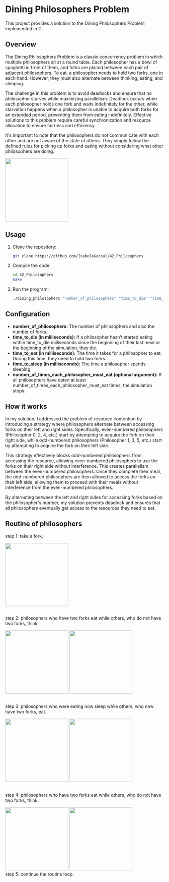 # Dining Philosophers Problem

This project provides a solution to the Dining Philosophers Problem implemented in C.


## Overview

The Dining Philosophers Problem is a classic concurrency problem in which multiple philosophers sit at a round table. Each philosopher has a bowl of spaghetti in front of them, and forks are placed between each pair of adjacent philosophers. To eat, a philosopher needs to hold two forks, one in each hand. However, they must also alternate between thinking, eating, and sleeping.

The challenge in this problem is to avoid deadlocks and ensure that no philosopher starves while maximizing parallelism. Deadlock occurs when each philosopher holds one fork and waits indefinitely for the other, while starvation happens when a philosopher is unable to acquire both forks for an extended period, preventing them from eating indefinitely. Effective solutions to this problem require careful synchronization and resource allocation to ensure fairness and efficiency.

It's important to note that the philosophers do not communicate with each other and are not aware of the state of others. They simply follow the defined rules for picking up forks and eating without considering what other philosophers are doing.

<img  src="https://cdn.discordapp.com/attachments/1021438070727381063/1210259840891617352/Design_sem_nome_4.png?ex=65e9e94f&is=65d7744f&hm=162c1b6285df9edc49a8055cae9da1452982f8c2f85d353e05112fe841d9cc6d&"  width="200"  height="200">

## Usage

1. Clone the repository:

    ```bash
    git clone https://github.com/IsabelaGenial/42_Philosophers
    ```

2. Compile the code:

    ```bash
    cd 42_Philosophers
    make
    ```

3. Run the program:

    ```bash
    ./dining_philosophers "number_of_philosophers" "time_to_die" "time_to_eat" "time_to_sleep" [number_of_times_each_philosopher_must_eat]
    ```

## Configuration

- **number_of_philosophers:** The number of philosophers and also the number of forks.
- **time_to_die (in milliseconds):** If a philosopher hasn’t started eating within time_to_die milliseconds since the beginning of their last meal or the beginning of the simulation, they die.
- **time_to_eat (in milliseconds):** The time it takes for a philosopher to eat. During this time, they need to hold two forks.
- **time_to_sleep (in milliseconds):** The time a philosopher spends sleeping.
- **number_of_times_each_philosopher_must_eat (optional argument):** If all philosophers have eaten at least number_of_times_each_philosopher_must_eat times, the simulation stops.

## How it works

In my solution, I addressed the problem of resource contention by introducing a strategy where philosophers alternate between accessing forks on their left and right sides. Specifically, even-numbered philosophers (Philosopher 0, 2, 4, etc.) start by attempting to acquire the fork on their right side, while odd-numbered philosophers (Philosopher 1, 3, 5, etc.) start by attempting to acquire the fork on their left side.

This strategy effectively blocks odd-numbered philosophers from accessing the resource, allowing even-numbered philosophers to use the forks on their right side without interference. This creates parallelism between the even-numbered philosophers. Once they complete their meal, the odd-numbered philosophers are then allowed to access the forks on their left side, allowing them to proceed with their meals without interference from the even-numbered philosophers.

By alternating between the left and right sides for accessing forks based on the philosopher's number, my solution prevents deadlock and ensures that all philosophers eventually get access to the resources they need to eat.

## Routine of philosophers
step 1: take a fork.
<div>
<img  src="https://cdn.discordapp.com/attachments/1021438070727381063/1210264415090376734/0.png?ex=65e9ed92&is=65d77892&hm=1824fb7083fbeb098eea1cc3f96d972f806f51faa09d492c4577431da8d2f4ad&"  width="200"  height="200">
<div/>

## 
step 2: philosophers who have two forks eat while others, who do not have two forks, think.
<div>
<img  src="https://cdn.discordapp.com/attachments/1021438070727381063/1210264415530917978/0_1.png?ex=65e9ed92&is=65d77892&hm=83fb3663161aa8ec08c62fe0fcf404b1808537b661db918a4894b5cd16daa851&"  width="200"  height="200">
<img  src="https://cdn.discordapp.com/attachments/1021438070727381063/1210264415870525501/0_3.png?ex=65e9ed92&is=65d77892&hm=9085fca5540c8cb19536b2e3d7aa9faa0eca602ec5fd04902c3edce1dc08c1e7&"  width="200"  height="200">
<div/>

## 
step 3: philosophers who were eating now sleep while others, who now have two forks, eat.
<div>
<img  src="https://cdn.discordapp.com/attachments/1021438070727381063/1210264416184967218/0_4.png?ex=65e9ed92&is=65d77892&hm=d22840a52b3b3d9518e4de931fe2fac2efd415cbb116e82ed624280eeda49b8f&"  width="200"  height="200">
<img  src="https://cdn.discordapp.com/attachments/1021438070727381063/1210264416453656586/0_5.png?ex=65e9ed92&is=65d77892&hm=e5bacd32b851bb576effe4e9044afb1aa32acdbe5baa08ea82d2101488e5285b&"  width="200"  height="200">
<div/>

## 
step 4: philosophers who have two forks eat while others, who do not have two forks, think.
<div>
<img  src="https://cdn.discordapp.com/attachments/1021438070727381063/1210264416764039228/0_6.png?ex=65e9ed92&is=65d77892&hm=d1183322175f8d86e1dba3021e39d08fdfc0a3e2dc6646d6fe528204f821263f&"  width="200"  height="200">
<img  src="https://cdn.discordapp.com/attachments/1021438070727381063/1210264417103511622/0_7.png?ex=65e9ed92&is=65d77892&hm=b0d82059e6dc88eee1a620bd8a5eef944bea9bac84529034bdc20fb5dfe826fb&"  width="200"  height="200">
<div/>
step 5: continue the routine loop.
